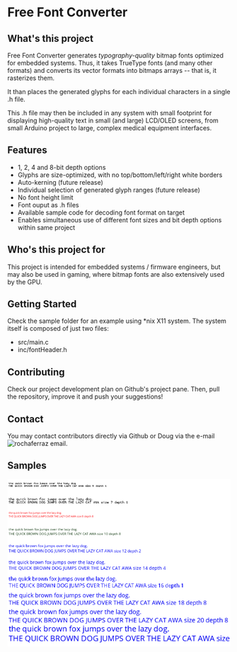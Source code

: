 # Free Font Converter

## What's this project

Free Font Converter generates *typography-quality* bitmap fonts optimized for 
embedded systems. Thus, it takes TrueType fonts (and many other formats) and 
converts its vector formats into bitmaps arrays -- that is, it rasterizes them.

It than places the generated glyphs for each individual characters in a single
.h file.

This .h file may then be included in any system with small footprint for displaying 
high-quality text in small (and large) LCD/OLED screens, from small Arduino 
project to large, complex medical equipment interfaces.

## Features

 - 1, 2, 4 and 8-bit depth options
 - Glyphs are size-optimized, with no top/bottom/left/right white borders
 - Auto-kerning (future release)
 - Individual selection of generated glyph ranges (future release)
 - No font height limit
 - Font ouput as .h files
 - Available sample code for decoding font format on target
 - Enables simultaneous use of different font sizes and bit depth options 
   within same project

## Who's this project for

This project is intended for embedded systems / firmware engineers, but may also
be used in gaming, where bitmap fonts are also extensively used by the GPU.

## Getting Started

Check the sample folder for an example using \*nix X11 system. The system itself is composed of just two files:

- src/main.c
- inc/fontHeader.h

## Contributing

Check our project development plan on Github's project pane. Then, pull the repository, improve it and push your suggestions!

## Contact

You may contact contributors directly via Github or Doug via the e-mail ![rochaferraz email](/sample/email.png).

## Samples
![Sample Image](/sample/sample_text.png)
